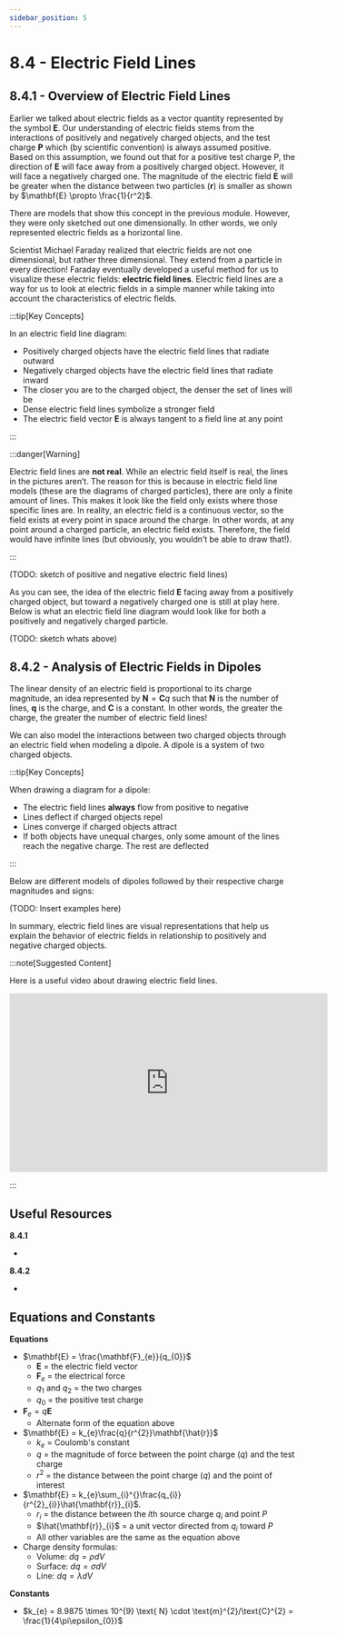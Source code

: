 ```yaml
---
sidebar_position: 5
---
```


# 8.4 - Electric Field Lines

## 8.4.1 - Overview of Electric Field Lines

Earlier we talked about electric fields as a vector quantity represented by the symbol $\mathbf{E}$. Our understanding of electric fields stems from the interactions of positively and negatively charged objects, and the test charge $\mathbf{P}$ which (by scientific convention) is always assumed positive. Based on this assumption, we found out that for a positive test charge P, the direction of $\mathbf{E}$ will face away from a positively charged object. However, it will face a negatively charged one. The magnitude of the electric field $\mathbf{E}$ will be greater when the distance between two particles ($\mathbf{r}$) is smaller as shown by $\mathbf{E} \propto \frac{1}{r^2}$.

There are models that show this concept in the previous module. However, they were only sketched out one dimensionally. In other words, we only represented electric fields as a horizontal line.

Scientist Michael Faraday realized that electric fields are not one dimensional, but rather three dimensional. They extend from a particle in every direction! Faraday eventually developed a useful method for us to visualize these electric fields: **electric field lines**. Electric field lines are a way for us to look at electric fields in a simple manner while taking into account the characteristics of electric fields.

:::tip[Key Concepts]

In an electric field line diagram:

- Positively charged objects have the electric field lines that radiate outward
- Negatively charged objects have the electric field lines that radiate inward
- The closer you are to the charged object, the denser the set of lines will be
- Dense electric field lines symbolize a stronger field
- The electric field vector $\mathbf{E}$ is always tangent to a field line at any point

:::

:::danger[Warning]

Electric field lines are **not real**. While an electric field itself is real, the lines in the pictures aren’t. The reason for this is because in electric field line models (these are the diagrams of charged particles), there are only a finite amount of lines. This makes it look like the field only exists where those specific lines are. In reality, an electric field is a continuous vector, so the field exists at every point in space around the charge. In other words, at any point around a charged particle, an electric field exists. Therefore, the field would have infinite lines (but obviously, you wouldn’t be able to draw that!).

:::

(TODO: sketch of positive and negative electric field lines)

As you can see, the idea of the electric field $\mathbf{E}$ facing away from a positively charged object, but toward a negatively charged one is still at play here. Below is what an electric field line diagram would look like for both a positively and negatively charged particle.

(TODO: sketch whats above)

## 8.4.2 - Analysis of Electric Fields in Dipoles

The linear density of an electric field is proportional to its charge magnitude, an idea represented by $\mathbf{N} = \mathbf{C} q$ such that $\mathbf{N}$ is the number of lines, $\mathbf{q}$ is the charge, and $\mathbf{C}$ is a constant. In other words, the greater the charge, the greater the number of electric field lines!

We can also model the interactions between two charged objects through an electric field when modeling a dipole. A dipole is a system of two charged objects.

:::tip[Key Concepts]

When drawing a diagram for a dipole:

- The electric field lines **always** flow from positive to negative
- Lines deflect if charged objects repel
- Lines converge if charged objects attract
- If both objects have unequal charges, only some amount of the lines reach the negative charge. The rest are deflected

:::

Below are different models of dipoles followed by their respective charge magnitudes and signs:

(TODO: Insert examples here)

In summary, electric field lines are visual representations that help us explain the behavior of electric fields in relationship to positively and negative charged objects.

:::note[Suggested Content]

Here is a useful video about drawing electric field lines.

<iframe width="560" height="315" src="https://www.youtube.com/embed/AtbaYUYTawg?si=9Mo2w3xz5jgiye5F" title="YouTube video player" frameborder="0" allow="accelerometer; autoplay; clipboard-write; encrypted-media; gyroscope; picture-in-picture; web-share" referrerpolicy="strict-origin-when-cross-origin" allowfullscreen></iframe>

:::

## Useful Resources

**8.4.1**

-

**8.4.2**

-

## Equations and Constants

**Equations**

- $\mathbf{E} = \frac{\mathbf{F}_{e}}{q_{0}}$
  - $\mathbf{E}$ = the electric field vector
  - $\mathbf{F}_{e}$ = the electrical force
  - $q_{1}$ and $q_{2}$ = the two charges
  - $q_{0}$ = the positive test charge
- $\mathbf{F}_{e}  = q\mathbf{E}$
  - Alternate form of the equation above
- $\mathbf{E} = k_{e}\frac{q}{r^{2}}\mathbf{\hat{r}}$
  - $k_{e}$ = Coulomb's constant
  - $q$ = the magnitude of force between the point charge ($q$) and the test charge
  - $r^{2}$ = the distance between the point charge ($q$) and the point of interest
- $\mathbf{E} = k_{e}\sum_{i}^{}\frac{q_{i}}{r^{2}_{i}}\hat{\mathbf{r}}_{i}$.
  - $r_{i}$ = the distance between the $i$th source charge $q_{i}$ and point $P$
  - $\hat{\mathbf{r}}_{i}$ = a unit vector directed from $q_{i}$ toward $P$
  - All other variables are the same as the equation above
- Charge density formulas:
  - Volume: $dq = \rho dV$
  - Surface: $dq = \sigma dV$
  - Line: $dq = \lambda dV$

**Constants**

- $k_{e} = 8.9875 \times 10^{9} \text{ N} \cdot \text{m}^{2}/\text{C}^{2} = \frac{1}{4\pi\epsilon_{0}}$
